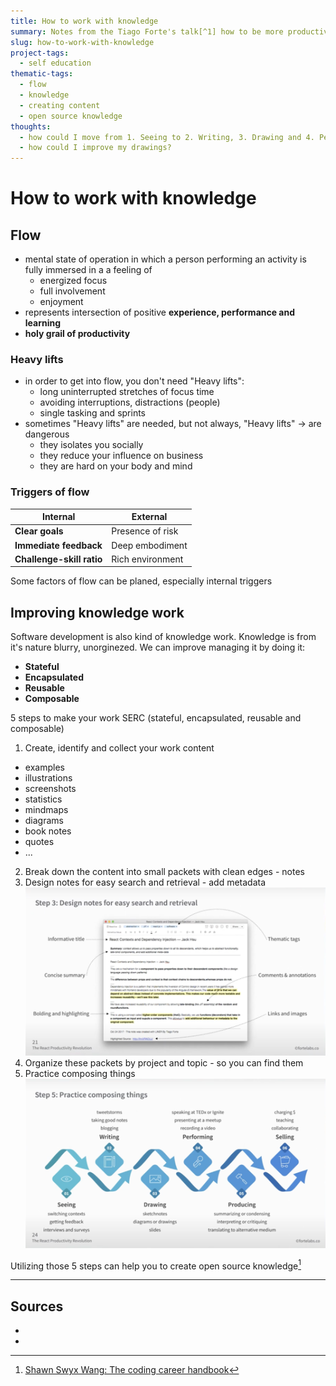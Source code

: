 ```yaml
---
title: How to work with knowledge
summary: Notes from the Tiago Forte's talk[^1] how to be more productive knowledge knowledge worker. He points to Flow. He explains, how to manage knowledge better with SERC method. This enables to transform my knowledge into "Open source knowledge"[^2]
slug: how-to-work-with-knowledge
project-tags: 
  - self education
thematic-tags:
  - flow
  - knowledge
  - creating content
  - open source knowledge
thoughts:
  - how could I move from 1. Seeing to 2. Writing, 3. Drawing and 4. Performing?
  - how could I improve my drawings?
---
```


# How to work with knowledge

## Flow
- mental state of operation in which a person performing an activity is fully immersed in a a feeling of
  - energized focus
  - full involvement
  - enjoyment
- represents intersection of positive **experience, performance and learning**
- **holy grail of productivity**

### Heavy lifts
- in order to get into flow, you don't need "Heavy lifts":
  - long uninterrupted stretches of focus time
  - avoiding interruptions, distractions (people)
  - single tasking and sprints
- sometimes "Heavy lifts" are needed, but not always, "Heavy lifts" -> are dangerous
  - they isolates you socially
  - they reduce your influence on business
  - they are hard on your body and mind

### Triggers of flow
| Internal                  | External         |
|---------------------------|------------------|
| **Clear goals**           | Presence of risk |
| **Immediate feedback**    | Deep embodiment  |
| **Challenge-skill ratio** | Rich environment |

Some factors of flow can be planed, especially internal triggers

## Improving knowledge work
Software development is also kind of knowledge work. Knowledge is from it's nature blurry, unorginezed. We can improve managing it by doing it:
- **Stateful**
- **Encapsulated**
- **Reusable**
- **Composable**

5 steps to make your work SERC (stateful, encapsulated, reusable and composable)

1. Create, identify and collect your work content
  - examples
  - illustrations
  - screenshots
  - statistics
  - mindmaps
  - diagrams
  - book notes
  - quotes
  - ...
2. Break down the content into small packets with clean edges - notes
3. Design notes for easy search and retrieval - add metadata ![A note design](./assets/design-of-notes.png)
4. Organize these packets by project and topic - so you can find them
5. Practice composing things ![Compose things diagram](./assets/open-knowledge.png)

Utilizing those 5 steps can help you to create open source knowledge[^2]

---
## Sources
- [^1]: [Tiago Forte: The React Productivity Revolution](https://www.youtube.com/watch?v=BOKxSFB2hOE&t=218s)
- [^2]: [Shawn Swyx Wang: The coding career handbook](https://learninpublic.org/)